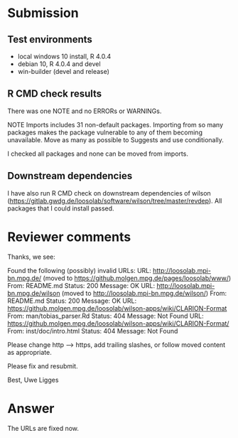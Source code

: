 # Submission
## Test environments
* local windows 10 install, R 4.0.4
* debian 10, R 4.0.4 and devel
* win-builder (devel and release)

## R CMD check results
There was one NOTE and no ERRORs or WARNINGs.

NOTE
Imports includes 31 non-default packages.
Importing from so many packages makes the package vulnerable to any of them becoming unavailable. Move as many as possible to Suggests and use conditionally.

I checked all packages and none can be moved from imports.

## Downstream dependencies
I have also run R CMD check on downstream dependencies of wilson 
(https://gitlab.gwdg.de/loosolab/software/wilson/tree/master/revdep).
All packages that I could install passed.

# Reviewer comments
Thanks, we see:


   Found the following (possibly) invalid URLs:
     URL: http://loosolab.mpi-bn.mpg.de/ (moved to
https://github.molgen.mpg.de/pages/loosolab/www/)
       From: README.md
       Status: 200
       Message: OK
     URL: http://loosolab.mpi-bn.mpg.de/wilson (moved to
http://loosolab.mpi-bn.mpg.de/wilson/)
       From: README.md
       Status: 200
       Message: OK
     URL: 
https://github.molgen.mpg.de/loosolab/wilson-apps/wiki/CLARION-Format
       From: man/tobias_parser.Rd
       Status: 404
       Message: Not Found
     URL: 
https://github.molgen.mpg.de/loosolab/wilson-apps/wiki/CLARION-Format/
       From: inst/doc/intro.html
       Status: 404
       Message: Not Found

Please change http --> https, add trailing slashes, or follow moved content as appropriate.

Please fix and resubmit.

Best,
Uwe Ligges

# Answer

The URLs are fixed now.
